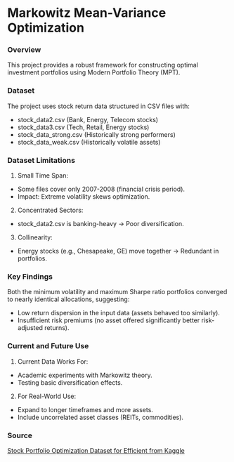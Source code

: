 # Markowitz Mean-Variance Optimization

### Overview

This project provides a robust framework for constructing optimal investment portfolios using Modern Portfolio Theory (MPT).

### Dataset

The project uses stock return data structured in CSV files with:

- stock_data2.csv	(Bank, Energy, Telecom stocks)
- stock_data3.csv	(Tech, Retail, Energy stocks)	
- stock_data_strong.csv	(Historically strong performers)	
- stock_data_weak.csv	(Historically volatile assets)	

### Dataset Limitations

1. Small Time Span:
- Some files cover only 2007-2008 (financial crisis period).
- Impact: Extreme volatility skews optimization.

2. Concentrated Sectors:
- stock_data2.csv is banking-heavy → Poor diversification.

3. Collinearity:
- Energy stocks (e.g., Chesapeake, GE) move together → Redundant in portfolios.

### Key Findings

Both the minimum volatility and maximum Sharpe ratio portfolios converged to nearly identical allocations, suggesting:

- Low return dispersion in the input data (assets behaved too similarly).
- Insufficient risk premiums (no asset offered significantly better risk-adjusted returns).

### Current and Future Use

1. Current Data Works For:
- Academic experiments with Markowitz theory.
- Testing basic diversification effects.

2. For Real-World Use:
- Expand to longer timeframes and more assets.
- Include uncorrelated asset classes (REITs, commodities).

### Source

[Stock Portfolio Optimization Dataset for Efficient from Kaggle](https://www.kaggle.com/datasets/chibss/stock-dataset-for-portfolio-optimization)
